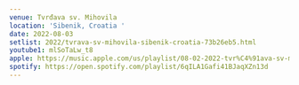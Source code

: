 ```yaml
---
venue: Tvrđava sv. Mihovila
location: 'Sibenik, Croatia '
date: 2022-08-03
setlist: 2022/tvrava-sv-mihovila-sibenik-croatia-73b26eb5.html
youtube1: mlSoTaLw_t8
apple: https://music.apple.com/us/playlist/08-02-2022-tvr%C4%91ava-sv-mihovila/pl.u-jV89b7NtlBGv6M
spotify: https://open.spotify.com/playlist/6qILA1Gafi41BJaqXZn13d
---
```

